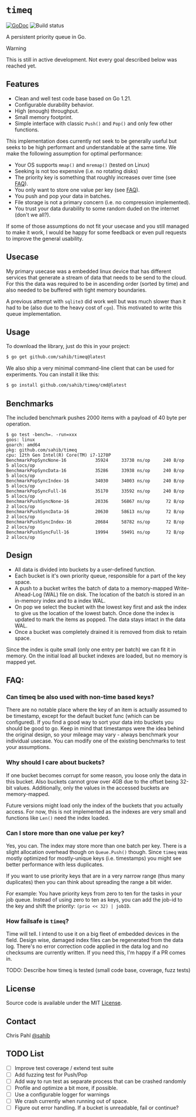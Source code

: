 # ``timeq``

[![GoDoc](https://godoc.org/github.com/sahib/timeq?status.svg)](https://godoc.org/github.com/sahib/timeq)
![Build status](https://github.com/sahib/timeq/actions/workflows/go.yml/badge.svg)

A persistent priority queue in Go.

> [!WARNING]
> This is still in active development. Not every goal described below was reached yet.

## Features

- Clean and well test code base based on Go 1.21.
- Configurable durability behavior.
- High (enough) throughput.
- Small memory footprint.
- Simple interface with classic `Push()` and `Pop()` and only
  few other functions.

This implementation does currently not seek to be generally useful but seeks to
be high performant and understandable at the same time. We make the following
assumption for optimal performance:

- Your OS supports `mmap()` and `mremap()` (tested on Linux)
- Seeking is not too expensive (i.e. no rotating disks)
- The priority key is something that roughly increases over time (see [FAQ](#FAQ)).
- You only want to store one value per key (see [FAQ](#FAQ)).
- You push and pop your data in batches.
- File storage is not a primary concern (i.e. no compression implemented).
- You trust your data durability to some random duded on the internet (don't we all?).

If some of those assumptions do not fit your usecase and you still managed to make it work,
I would be happy for some feedback or even pull requests to improve the general usability.
## Usecase

My primary usecase was a embedded linux device that has different services that generate
a stream of data that needs to be send to the cloud. For this the data was required to be
in ascending order (sorted by time) and also needed to be buffered with tight memory boundaries.

A previous attempt with ``sqlite3`` did work well but was much slower than it had to be (also
due to the heavy cost of ``cgo``). This motivated to write this queue implementation.

## Usage

To download the library, just do this in your project:

```bash
$ go get github.com/sahib/timeq@latest
```

We also ship a very minimal command-line client that can be used for experiments.
You can install it like this:

```bash
$ go install github.com/sahib/timeq/cmd@latest
```

## Benchmarks

The included benchmark pushes 2000 items with a payload of 40 byte per operation.

```
$ go test -bench=. -run=xxx
goos: linux
goarch: amd64
pkg: github.com/sahib/timeq
cpu: 12th Gen Intel(R) Core(TM) i7-1270P
BenchmarkPopSyncNone-16      	  35924	    33738 ns/op	    240 B/op	      5 allocs/op
BenchmarkPopSyncData-16      	  35286	    33938 ns/op	    240 B/op	      5 allocs/op
BenchmarkPopSyncIndex-16     	  34030	    34003 ns/op	    240 B/op	      5 allocs/op
BenchmarkPopSyncFull-16      	  35170	    33592 ns/op	    240 B/op	      5 allocs/op
BenchmarkPushSyncNone-16     	  20336	    56867 ns/op	     72 B/op	      2 allocs/op
BenchmarkPushSyncData-16     	  20630	    58613 ns/op	     72 B/op	      2 allocs/op
BenchmarkPushSyncIndex-16    	  20684	    58782 ns/op	     72 B/op	      2 allocs/op
BenchmarkPushSyncFull-16     	  19994	    59491 ns/op	     72 B/op	      2 allocs/op
```

## Design

* All data is divided into buckets by a user-defined function.
* Each bucket is it's own priority queue, responsible for a part of the key space.
* A push to a bucket writes the batch of data to a memory-mapped
  Write-Ahead-Log (WAL) file on disk. The location of the batch is stored in an
  in-memory index and to a index WAL.
* On pop we select the bucket with the lowest key first and ask the index to give
  us the location of the lowest batch. Once done the index is updated to mark the
  items as popped. The data stays intact in the data WAL.
* Once a bucket was completely drained it is removed from disk to retain space.

Since the index is quite small (only one entry per batch) we can fit it in memory.
On the initial load all bucket indexes are loaded, but no memory is mapped yet.

## FAQ:

### Can timeq be also used with non-time based keys?

There are no notable place where the key of an item is actually assumed to be
timestamp, except for the default bucket func (which can be configured). If you
find a good way to sort your data into buckets you should be good to go. Keep
in mind that timestamps were the idea behind the original design, so your
mileage may vary - always benchmark your individual usecase. You can modify one
of the existing benchmarks to test your assumptions.

### Why should I care about buckets?

If one bucket becomes corrupt for some reason, you loose only the data in this bucket.
Also buckets cannot grow over 4GB due to the offset being 32-bit values. Additionally,
only the values in the accessed buckets are memory-mapped.

Future versions might load only the index of the buckets that you actually access.
For now, this is not implemented as the indexes are very small and functions like
``Len()`` need the index loaded.

### Can I store more than one value per key?

Yes, you can. The index may store more than one batch per key. There is a
slight allocation overhead though on ``Queue.Push()`` though. Since ``timeq``
was mostly optimized for mostly-unique keys (i.e. timestamps) you might see
better performance with less duplicates.

If you want to use priority keys that are in a very narrow range (thus many
duplicates) then you can think about spreading the range a bit wider.

For example: You have priority keys from zero to ten for the tasks in your job
queue. Instead of using zero to ten as keys, you can add the job-id to the key
and shift the priority: ``(prio << 32) | jobID``.

### How failsafe is ``timeq``?

Time will tell. I intend to use it on a big fleet of embedded devices in the
field. Design wise, damaged index files can be regenerated from the data log.
There's no error correction code applied in the data log and no checksums are
currently written. If you need this, I'm happy if a PR comes in.

TODO: Describe how timeq is tested (small code base, coverage, fuzz tests)

## License

Source code is available under the MIT [License](/LICENSE).

## Contact

Chris Pahl [@sahib](https://github.com/sahib)

## TODO List

- [ ] Improve test coverage / extend test suite
- [ ] Add fuzzing test for Push/Pop
- [ ] Add way to run test as separate process that can be crashed randomly
- [ ] Profile and optimize a bit more, if possible.
- [ ] Use a configurable logger for warnings
- [ ] We crash currently when running out of space.
- [ ] Figure out error handling. If a bucket is unreadable, fail or continue?
